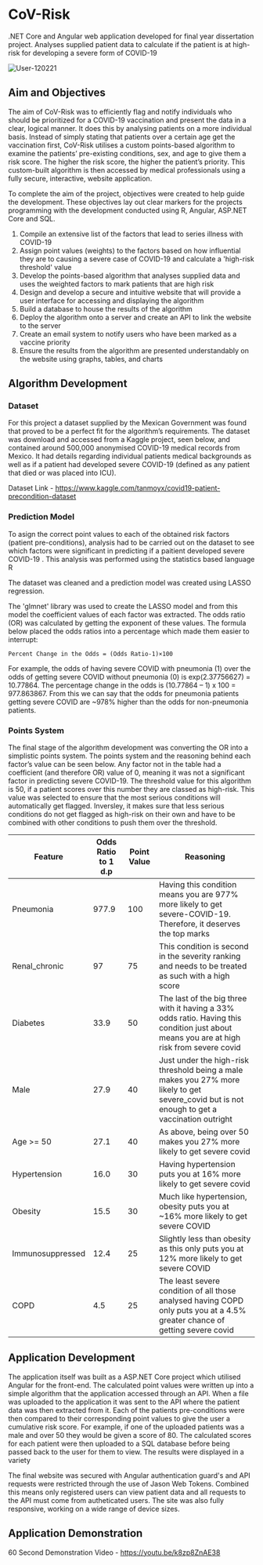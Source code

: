 # CoV-Risk
.NET Core and Angular web application developed for final year dissertation project. Analyses supplied patient data to calculate if the patient is at high-risk for developing a severe form of COVID-19

![User-120221](https://user-images.githubusercontent.com/32711675/127788024-5e7cee4e-5fc9-4243-a0c1-ab06af00d897.PNG)

## Aim and Objectives

The aim of CoV-Risk was to efficiently flag and notify individuals who should be prioritized for a COVID-19 vaccination and present the data in a clear, logical manner. It does this by analysing patients on a more individual basis. Instead of simply stating that patients over a certain age get the vaccination first, CoV-Risk utilises a custom points-based algorithm to examine the patients’ pre-existing conditions, sex, and age to give them a risk score. The higher the risk score, the higher the patient’s priority. This custom-built algorithm is then accessed by medical professionals using a fully secure, interactive, website application. 

To complete the aim of the project, objectives were created to help guide the development. These objectives lay out clear markers for the projects programming with the development conducted using R, Angular, ASP.NET Core and SQL.

1.	Compile an extensive list of the factors that lead to series illness with COVID-19 
2.	Assign point values (weights) to the factors based on how influential they are to causing a severe case of COVID-19 and calculate a 'high-risk threshold' value 
3.	Develop the points-based algorithm that analyses supplied data and uses the weighted factors to mark patients that are high risk 
4.	Design and develop a secure and intuitive website that will provide a user interface for accessing and displaying the algorithm 
5.	Build a database to house the results of the algorithm 
6.	Deploy the algorithm onto a server and create an API to link the website to the server 
7.	Create an email system to notify users who have been marked as a vaccine priority
8.	Ensure the results from the algorithm are presented understandably on the website using graphs, tables, and charts

## Algorithm Development

### Dataset
For this project a dataset supplied by the Mexican Government was found that proved to be a perfect fit for the algorithm’s requirements. The dataset was download and accessed from a Kaggle project, seen below, and contained around 500,000 anonymised COVID-19 medical records from Mexico. It had details regarding individual patients medical backgrounds as well as if a patient had developed severe COVID-19 (defined as any patient that died or was placed into ICU).

Dataset Link - https://www.kaggle.com/tanmoyx/covid19-patient-precondition-dataset 

### Prediction Model
To asign the correct point values to each of the obtained risk factors (patient pre-conditions), analysis had to be carried out on the dataset to see which factors were significant in predicting if a paitient developed severe COVID-19 . This analysis was performed using the statistics based language R

The dataset was cleaned and a prediction model was created using LASSO regression.

The 'glmnet' library was used to create the LASSO model and from this model the coefficient values of each factor was extracted. The odds ratio (OR) was calculated by getting the exponent of these values. The formula below placed the odds ratios into a percentage which made them easier to interrupt:
    
`Percent Change in the Odds = (Odds Ratio-1)×100
`    

For example, the odds of having severe COVID with pneumonia (1) over the odds of getting severe COVID without pneumonia (0) is exp(2.37756627) = 10.77864. The percentage change in the odds is (10.77864 – 1) x 100 = 977.863867. From this we can say that the odds for pneumonia patients getting severe COVID are ~978% higher than the odds for non-pneumonia patients. 

### Points System
The final stage of the algorithm development was converting the OR into a simplistic points system. The points system and the reasoning behind each factor’s value can be seen below. Any factor not in the table had a coefficient (and therefore OR) value of 0, meaning it was not a significant factor in predicting severe COVID-19.
The threshold value for this algorithm is 50, if a patient scores over this number they are classed as high-risk. This value was selected to ensure that the most serious conditions will automatically get flagged. Inversley, it makes sure that less serious conditions do not get flagged as high-risk on their own and have to be combined with other conditions to push them over the threshold.



| Feature          | Odds Ratio to 1 d.p  | Point Value  | Reasoning  |
| ---------------- | -------------------- | ------------ | -----------|
| Pneumonia        | 977.9                | 100          | Having this condition means you are 977% more likely to get severe-COVID-19. Therefore, it deserves the top marks      |
| Renal_chronic    | 97                   | 75           | This condition is second in the severity ranking and needs to be treated as such with a high score      |
| Diabetes         | 33.9                 | 50           | The last of the big three with it having a 33% odds ratio. Having this condition just about means you are at high risk from severe covid       |
| Male             | 27.9                 | 40           | Just under the high-risk threshold being a male makes you 27% more likely to get severe_covid but is not enough to get a vaccination outright       |
| Age >= 50        | 27.1                 | 40           | As above, being over 50 makes you 27% more likely to get severe covid       |
| Hypertension     | 16.0                 | 30           | Having hypertension puts you at 16% more likely to get severe covid      |
| Obesity          | 15.5                 | 30           | Much like hypertension, obesity puts you at ~16% more likely to get severe COVID       |
| Immunosuppressed | 12.4                 | 25           | Slightly less than obesity as this only puts you at 12% more likely to get severe COVID      |
| COPD             | 4.5                  | 25           | The least severe condition of all those analysed having COPD only puts you at a 4.5% greater chance of getting severe covid       |


## Application Development

The application itself was built as a ASP.NET Core project which utilised Angular for the front-end. The calculated point values were written up into a simple algorithm that the application accessed through an API. When a file was uploaded to the application it was sent to the API where the patient data was then extracted from it. Each of the patients pre-conditions were then compared to their corresponding point values to give the user a cumulative risk score. For example, if one of the uploaded patients was a male and over 50 they would be given a score of 80. The calculated scores for each patient were then uploaded to a SQL database before being passed back to the user for them to view. The results were displayed in a variety

The final website was secured with Angular authentication guard's and API requests were restricted through the use of Jason Web Tokens. Combined this means only registered users can view patient data and all requests to the API must come from autheticated users. The site was also fully responsive, working on a wide range of device sizes.

## Application Demonstration

60 Second Demonstration Video - https://youtu.be/k8zp8ZnAE38 
